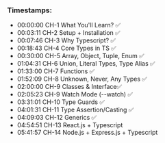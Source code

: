 ### Timestamps:
- 00:00:00 CH-1 What You'll Learn? ✅
- 00:03:11 CH-2 Setup + Installation ✅
- 00:07:46 CH-3 Why Typescript? ✅
- 00:18:43 CH-4 Core Types in TS ✅
- 00:30:00 CH-5 Array, Object, Tuple,  Enum ✅
- 01:04:31 CH-6 Union, Literal Types,  Type Alias ✅
- 01:33:00 CH-7 Functions ✅
- 01:52:09 CH-8 Unknown, Never, Any Types ✅
- 02:00:00 CH-9 Classes & Interface✅
- 02:05:23 CH-9 Watch Mode (--watch) ✅ 
- 03:31:01 CH-10 Type Guards ✅
- 04:01:31 CH-11 Type Assertion/Casting ✅
- 04:09:03 CH-12 Generics ✅
- 04:54:51 CH-13 React.js + Typescript
- 05:41:57 CH-14 Node.js + Express.js + Typescript